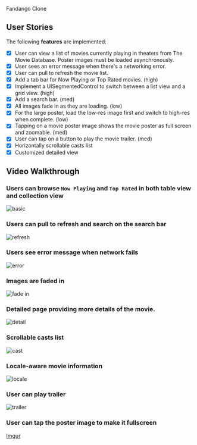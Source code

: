 Fandango Clone


## User Stories

The following **features** are implemented:

- [x] User can view a list of movies currently playing in theaters from The Movie Database. Poster images must be loaded asynchronously.
- [x] User sees an error message when there's a networking error. 
- [x] User can pull to refresh the movie list.
- [x] Add a tab bar for Now Playing or Top Rated movies. (high)
- [x] Implement a UISegmentedControl to switch between a list view and a grid view. (high)
- [x] Add a search bar. (med)
- [x] All images fade in as they are loading. (low)
- [x] For the large poster, load the low-res image first and switch to high-res when complete. (low)
- [x] Tapping on a movie poster image shows the movie poster as full screen and zoomable. (med)
- [x] User can tap on a button to play the movie trailer. (med)
- [x] Horizontally scrollable casts list
- [x] Customized detailed view

## Video Walkthrough 


### Users can browse `Now Playing` and `Top Rated` in both table view and collection view
![basic](http://i.imgur.com/csWts5S.gif?1)
### Users can pull to refresh and search on the search bar
![refresh](http://i.imgur.com/TGCvMyL.gif?1)
### Users see error message when network fails
![error](http://i.imgur.com/SmtsD9p.gif)
### Images are faded in
![fade in](http://i.imgur.com/8ChbJqY.gif)
### Detailed page providing more details of the movie.
![detail](http://i.imgur.com/8ChbJqY.gif)
### Scrollable casts list
![cast](http://i.imgur.com/eDJr8ZH.gif)
### Locale-aware movie information
![locale](http://i.imgur.com/zkzhBZG.gif)
### User can play trailer
![trailer](http://i.imgur.com/yOhKaZt.gif)
### User can tap the poster image to make it fullscreen
[Imgur](http://i.imgur.com/zhbUpQh.gifv)


